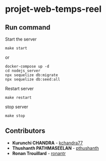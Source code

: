 # projet-web-temps-reel


## Run command


Start the server
```
make start
```
or
```
docker-compose up -d 
cd nodejs_server 
npx sequelize db:migrate 
npx sequelize db:seed:all 
```
Restart server
```
make restart
```
stop server
```
make stop
```

## Contributors
* **Kurunchi CHANDRA** - [kchandra77](https://github.com/kchandra77)
* **Thushanth PATHMASEELAN** - [pthushanth](https://github.com/pthushanth)
* **Ronan Trouillard** - [ronantr](https://github.com/ronantr)

